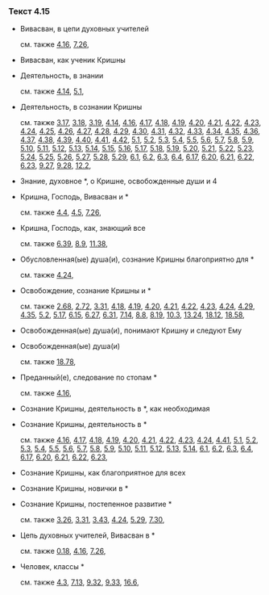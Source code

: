 ### Текст 4.15
	
- Вивасван, в цепи духовных учителей

	см. также  [4.16](../04/0416.md),  [7.26](../07/0726.md), 
	
- Вивасван, как ученик Кришны

	
- Деятельность, в знании

	см. также  [4.14](../04/0414.md),  [5.1](../05/0501.md), 
	
- Деятельность, в сознании Кришны

	см. также  [3.17](../03/0317.md),  [3.18](../03/0318.md),  [3.19](../03/0319.md),  [4.14](../04/0414.md),  [4.16](../04/0416.md),  [4.17](../04/0417.md),  [4.18](../04/0418.md),  [4.19](../04/0419.md),  [4.20](../04/0420.md),  [4.21](../04/0421.md),  [4.22](../04/0422.md),  [4.23](../04/0423.md),  [4.24](../04/0424.md),  [4.25](../04/0425.md),  [4.26](../04/0426.md),  [4.27](../04/0427.md),  [4.28](../04/0428.md),  [4.29](../04/0429.md),  [4.30](../04/0430.md),  [4.31](../04/0431.md),  [4.32](../04/0432.md),  [4.33](../04/0433.md),  [4.34](../04/0434.md),  [4.35](../04/0435.md),  [4.36](../04/0436.md),  [4.37](../04/0437.md),  [4.38](../04/0438.md),  [4.39](../04/0439.md),  [4.40](../04/0440.md),  [4.41](../04/0441.md),  [4.42](../04/0442.md),  [5.1](../05/0501.md),  [5.2](../05/0502.md),  [5.3](../05/0503.md),  [5.4](../05/0504.md),  [5.5](../05/0505.md),  [5.6](../05/0506.md),  [5.7](../05/0507.md),  [5.8](../05/0508.md),  [5.9](../05/0509.md),  [5.10](../05/0510.md),  [5.11](../05/0511.md),  [5.12](../05/0512.md),  [5.13](../05/0513.md),  [5.14](../05/0514.md),  [5.15](../05/0515.md),  [5.16](../05/0516.md),  [5.17](../05/0517.md),  [5.18](../05/0518.md),  [5.19](../05/0519.md),  [5.20](../05/0520.md),  [5.21](../05/0521.md),  [5.22](../05/0522.md),  [5.23](../05/0523.md),  [5.24](../05/0524.md),  [5.25](../05/0525.md),  [5.26](../05/0526.md),  [5.27](../05/0527.md),  [5.28](../05/0528.md),  [5.29](../05/0529.md),  [6.1](../06/0601.md),  [6.2](../06/0602.md),  [6.3](../06/0603.md),  [6.4](../06/0604.md),  [6.17](../06/0617.md),  [6.20](../06/0620.md),  [6.21](../06/0621.md),  [6.22](../06/0622.md),  [6.23](../06/0623.md),  [9.27](../09/0927.md),  [9.28](../09/0928.md),  [12.2](../12/1202.md), 
	
- Знание, духовное *, о Кришне, освобожденные души и 4

	
- Кришна, Господь, Вивасван и *

	см. также  [4.4](../04/0404.md),  [4.5](../04/0405.md),  [7.26](../07/0726.md), 
	
- Кришна, Господь, как, знающий все

	см. также  [6.39](../06/0639.md),  [8.9](../08/0809.md),  [11.38](../11/1138.md), 
	
- Обусловленная(ые) душа(и), сознание Кришны благоприятно для *

	см. также  [4.24](../04/0424.md), 
	
- Освобождение, сознание Кришны и *

	см. также  [2.68](../02/0268.md),  [2.72](../02/0272.md),  [3.31](../03/0331.md),  [4.18](../04/0418.md),  [4.19](../04/0419.md),  [4.20](../04/0420.md),  [4.21](../04/0421.md),  [4.22](../04/0422.md),  [4.23](../04/0423.md),  [4.24](../04/0424.md),  [4.29](../04/0429.md),  [4.35](../04/0435.md),  [5.2](../05/0502.md),  [5.17](../05/0517.md),  [6.15](../06/0615.md),  [6.27](../06/0627.md),  [6.31](../06/0631.md),  [7.14](../07/0714.md),  [8.8](../08/0808.md),  [8.19](../08/0819.md),  [10.3](../10/1003.md),  [13.24](../13/1324.md),  [18.12](../18/1812.md),  [18.58](../18/1858.md), 
	
- Освобожденная(ые) душа(и), понимают Кришну и следуют Ему

	
- Освобожденная(ые) душа(и)

	см. также  [18.78](../18/1878.md), 
	
- Преданный(е), следование по стопам *

	см. также  [4.16](../04/0416.md), 
	
- Сознание Кришны, деятельность в *, как необходимая

	
- Сознание Кришны, деятельность в *

	см. также  [4.16](../04/0416.md),  [4.17](../04/0417.md),  [4.18](../04/0418.md),  [4.19](../04/0419.md),  [4.20](../04/0420.md),  [4.21](../04/0421.md),  [4.22](../04/0422.md),  [4.23](../04/0423.md),  [4.24](../04/0424.md),  [4.41](../04/0441.md),  [5.1](../05/0501.md),  [5.2](../05/0502.md),  [5.3](../05/0503.md),  [5.4](../05/0504.md),  [5.5](../05/0505.md),  [5.6](../05/0506.md),  [5.7](../05/0507.md),  [5.8](../05/0508.md),  [5.9](../05/0509.md),  [5.10](../05/0510.md),  [5.11](../05/0511.md),  [5.12](../05/0512.md),  [5.13](../05/0513.md),  [5.14](../05/0514.md),  [6.1](../06/0601.md),  [6.2](../06/0602.md),  [6.3](../06/0603.md),  [6.4](../06/0604.md),  [6.17](../06/0617.md),  [6.20](../06/0620.md),  [6.21](../06/0621.md),  [6.22](../06/0622.md),  [6.23](../06/0623.md), 
	
- Сознание Кришны, как благоприятное для всех

	
- Сознание Кришны, новички в *

	
- Сознание Кришны, постепенное развитие *

	см. также  [3.26](../03/0326.md),  [3.31](../03/0331.md),  [3.43](../03/0343.md),  [4.24](../04/0424.md),  [5.29](../05/0529.md),  [7.30](../07/0730.md), 
	
- Цепь духовных учителей, Вивасван в *

	см. также  [0.18](../00/0018.md),  [4.16](../04/0416.md),  [7.26](../07/0726.md), 
	
- Человек, классы *

	см. также  [4.3](../04/0403.md),  [7.13](../07/0713.md),  [9.32](../09/0932.md),  [9.33](../09/0933.md),  [16.6](../16/1606.md), 
